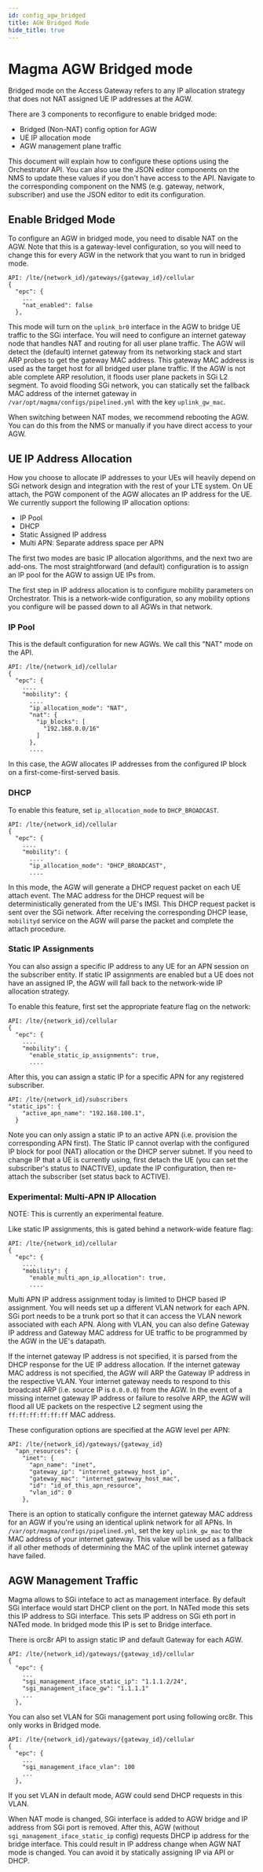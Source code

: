 ```yaml
---
id: config_agw_bridged
title: AGW Bridged Mode
hide_title: true
---
```

# Magma AGW Bridged mode

Bridged mode on the Access Gateway refers to any IP allocation strategy that
does not NAT assigned UE IP addresses at the AGW.

There are 3 components to reconfigure to enable bridged mode:

- Bridged (Non-NAT) config option for AGW
- UE IP allocation mode
- AGW management plane traffic

This document will explain how to configure these options using the
Orchestrator API. You can also use the JSON editor components on the NMS to
update these values if you don't have access to the API. Navigate to the
corresponding component on the NMS (e.g. gateway, network, subscriber) and
use the JSON editor to edit its configuration.

## Enable Bridged Mode

To configure an AGW in bridged mode, you need to disable NAT on the AGW.
Note that this is a gateway-level configuration, so you will need to change
this for every AGW in the network that you want to run in bridged mode.

```
API: /lte/{network_id}/gateways/{gateway_id}/cellular
{
  "epc": {
    ...
    "nat_enabled": false
  },
```

This mode will turn on the `uplink_br0` interface in the AGW to bridge UE
traffic to the SGi interface. You will need to configure an internet gateway
node that handles NAT and routing for all user plane traffic. The AGW will
detect the (default) internet gateway from its networking stack and start ARP
probes to get the gateway MAC address. This gateway MAC address is used as the
target host for all bridged user plane traffic. If the AGW is not able complete
ARP resolution, it floods user plane packets in SGi L2 segment. To avoid
flooding SGi network, you can statically set the fallback MAC address of the
internet gateway in `/var/opt/magma/configs/pipelined.yml` with the key
`uplink_gw_mac`.

When switching between NAT modes, we recommend rebooting the AGW. You can do
this from the NMS or manually if you have direct access to your AGW.

## UE IP Address Allocation

How you choose to allocate IP addresses to your UEs will heavily depend on SGi
network design and integration with the rest of your LTE system. On UE attach,
the PGW component of the AGW allocates an IP address for the UE. We currently
support the following IP allocation options:

- IP Pool
- DHCP
- Static Assigned IP address
- Multi APN: Separate address space per APN

The first two modes are basic IP allocation algorithms, and the next two are
add-ons. The most straightforward (and default) configuration is to assign
an IP pool for the AGW to assign UE IPs from.

The first step in IP address allocation is to configure mobility parameters on
Orchestrator. This is a network-wide configuration, so any mobility options
you configure will be passed down to all AGWs in that network.

### IP Pool

This is the default configuration for new AGWs. We call this "NAT" mode on the
API.

```
API: /lte/{network_id}/cellular
{
  "epc": {
    ....
    "mobility": {
      ....
      "ip_allocation_mode": "NAT",
      "nat": {
        "ip_blocks": [
          "192.168.0.0/16"
        ]
      },
      ....
```

In this case, the AGW allocates IP addresses from the configured IP block on a
first-come-first-served basis.

### DHCP

To enable this feature, set `ip_allocation_mode` to `DHCP_BROADCAST`.

```
API: /lte/{network_id}/cellular
{
  "epc": {
    ....
    "mobility": {
      ....
      "ip_allocation_mode": "DHCP_BROADCAST",
      ....
```

In this mode, the AGW will generate a DHCP request packet on each UE attach
event. The MAC address for the DHCP request will be deterministically generated
from the UE's IMSI. This DHCP request packet is sent over the SGi network.
After receiving the corresponding DHCP lease, `mobilityd` service on the AGW
will parse the packet and complete the attach procedure.

### Static IP Assignments

You can also assign a specific IP address to any UE for an APN session on the
subscriber entity. If static IP assignments are enabled but a UE does not have
an assigned IP, the AGW will fall back to the network-wide IP allocation
strategy.

To enable this feature, first set the appropriate feature flag on the network:

```
API: /lte/{network_id}/cellular
{
  "epc": {
    ....
    "mobility": {
      "enable_static_ip_assignments": true,
      ....
```

After this, you can assign a static IP for a specific APN for any registered
subscriber.

````
API: /lte/{network_id}/subscribers
"static_ips": {
    "active_apn_name": "192.168.100.1",
  }
````

Note you can only assign a static IP to an active APN (i.e. provision the
corresponding APN first). The Static IP cannot overlap with the configured
IP block for pool (NAT) allocation or the DHCP server subnet.
If you need to change IP that a UE is currently using, first detach the UE
(you can set the subscriber's status to INACTIVE), update the IP configuration,
then re-attach the subscriber (set status back to ACTIVE).

### Experimental: Multi-APN IP Allocation

NOTE: This is currently an experimental feature.

Like static IP assignments, this is gated behind a network-wide feature flag:

```
API: /lte/{network_id}/cellular
{
  "epc": {
    ....
    "mobility": {
      "enable_multi_apn_ip_allocation": true,
      ....
```

Multi APN IP address assignment today is limited to DHCP based IP assignment.
You will needs set up a different VLAN network for each APN. SGi port needs to
be a trunk port so that it can access the VLAN nework associated with each APN.
Along with VLAN, you can also define Gateway IP address and Gateway MAC address
for UE traffic to be programmed by the AGW in the UE's datapath.

If the internet gateway IP address is not specified, it is parsed from the DHCP
response for the UE IP address allocation. If the internet gateway MAC address
is not specified, the AGW will ARP the Gateway IP address in the respective
VLAN. Your internet gateway needs to respond to this broadcast ARP
(i.e. source IP is `0.0.0.0`) from the AGW. In the event of a missing internet
gateway IP address or failure to resolve ARP, the AGW will flood all UE packets
on the respective L2 segment using the `ff:ff:ff:ff:ff:ff` MAC address.

These configuration options are specified at the AGW level per APN:

````
API: /lte/{network_id}/gateways/{gateway_id}
  "apn_resources": {
    "inet": {
      "apn_name": "inet",
      "gateway_ip": "internet_gateway_host_ip",
      "gateway_mac": "internet_gateway_host_mac",
      "id": "id_of_this_apn_resource",
      "vlan_id": 0
    },

````

There is an option to statically configure the internet gateway MAC address for
an AGW if you're using an identical uplink network for all APNs.
In `/var/opt/magma/configs/pipelined.yml`, set the key `uplink_gw_mac`
to the MAC address of your internet gateway. This value will be used as a
fallback if all other methods of determining the MAC of the uplink internet
gateway have failed.

## AGW Management Traffic

Magma allows to SGi inteface to act as management interface.
By default SGi interface would start DHCP client on the port.
In NATed mode this sets this IP address to SGi interface.
This sets IP address on SGi eth port in NATed mode. In bridged mode
this IP is set to Bridge interface.

There is orc8r API to assign static IP and default Gateway for each AGW.

```
API: /lte/{network_id}/gateways/{gateway_id}/cellular
{
  "epc": {
    ...
    "sgi_management_iface_static_ip": "1.1.1.2/24",
    "sgi_management_iface_gw": "1.1.1.1"
    ...
  },
```

You can also set VLAN for SGi management port using following orc8r.
This only works in Bridged mode.

```
API: /lte/{network_id}/gateways/{gateway_id}/cellular
{
  "epc": {
    ...
    "sgi_management_iface_vlan": 100
    ...
  },
```

If you set VLAN in default mode, AGW could send DHCP requests in this VLAN.

When NAT mode is changed, SGi interface is added to AGW bridge and IP address
from SGi port is removed. After this, AGW (without
`sgi_management_iface_static_ip` config) requests DHCP ip address for the
bridge interface. This could result in IP address change when AGW NAT mode is
changed. You can avoid it by statically assigning IP via API or DHCP.
